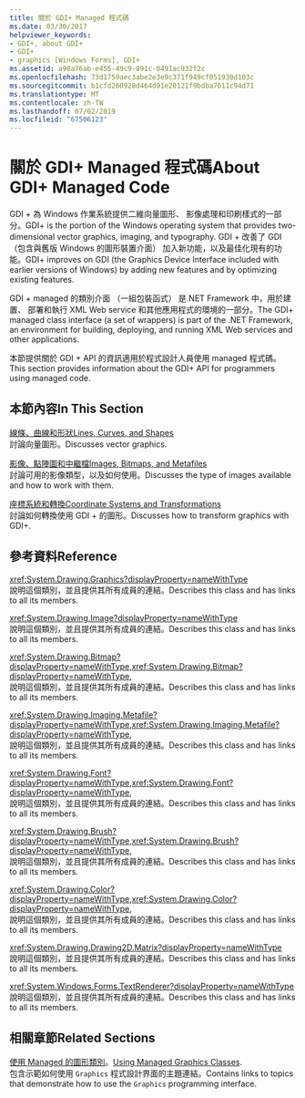 ```yaml
---
title: 關於 GDI+ Managed 程式碼
ms.date: 03/30/2017
helpviewer_keywords:
- GDI+, about GDI+
- GDI+
- graphics [Windows Forms], GDI+
ms.assetid: a98a76ab-e455-49c9-891c-0491ac932f2c
ms.openlocfilehash: 73d1759aec3abe2e3e9c371f949cf051930d103c
ms.sourcegitcommit: b1cfd260928d464d91e20121f9bdba7611c94d71
ms.translationtype: MT
ms.contentlocale: zh-TW
ms.lasthandoff: 07/02/2019
ms.locfileid: "67506123"
---
```

# <a name="about-gdi-managed-code"></a><span data-ttu-id="6c515-102">關於 GDI+ Managed 程式碼</span><span class="sxs-lookup"><span data-stu-id="6c515-102">About GDI+ Managed Code</span></span>
<span data-ttu-id="6c515-103">GDI + 為 Windows 作業系統提供二維向量圖形、 影像處理和印刷樣式的一部分。</span><span class="sxs-lookup"><span data-stu-id="6c515-103">GDI+ is the portion of the Windows operating system that provides two-dimensional vector graphics, imaging, and typography.</span></span> <span data-ttu-id="6c515-104">GDI + 改善了 GDI （包含與舊版 Windows 的圖形裝置介面） 加入新功能，以及最佳化現有的功能。</span><span class="sxs-lookup"><span data-stu-id="6c515-104">GDI+ improves on GDI (the Graphics Device Interface included with earlier versions of Windows) by adding new features and by optimizing existing features.</span></span>  
  
 <span data-ttu-id="6c515-105">GDI + managed 的類別介面 （一組包裝函式） 是.NET Framework 中，用於建置、 部署和執行 XML Web service 和其他應用程式的環境的一部分。</span><span class="sxs-lookup"><span data-stu-id="6c515-105">The GDI+ managed class interface (a set of wrappers) is part of the .NET Framework, an environment for building, deploying, and running XML Web services and other applications.</span></span>  
  
 <span data-ttu-id="6c515-106">本節提供關於 GDI + API 的資訊適用於程式設計人員使用 managed 程式碼。</span><span class="sxs-lookup"><span data-stu-id="6c515-106">This section provides information about the GDI+ API for programmers using managed code.</span></span>  
  
## <a name="in-this-section"></a><span data-ttu-id="6c515-107">本節內容</span><span class="sxs-lookup"><span data-stu-id="6c515-107">In This Section</span></span>  
 [<span data-ttu-id="6c515-108">線條、曲線和形狀</span><span class="sxs-lookup"><span data-stu-id="6c515-108">Lines, Curves, and Shapes</span></span>](lines-curves-and-shapes.md)  
 <span data-ttu-id="6c515-109">討論向量圖形。</span><span class="sxs-lookup"><span data-stu-id="6c515-109">Discusses vector graphics.</span></span>  
  
 [<span data-ttu-id="6c515-110">影像、點陣圖和中繼檔</span><span class="sxs-lookup"><span data-stu-id="6c515-110">Images, Bitmaps, and Metafiles</span></span>](images-bitmaps-and-metafiles.md)  
 <span data-ttu-id="6c515-111">討論可用的影像類型，以及如何使用。</span><span class="sxs-lookup"><span data-stu-id="6c515-111">Discusses the type of images available and how to work with them.</span></span>  
  
 [<span data-ttu-id="6c515-112">座標系統和轉換</span><span class="sxs-lookup"><span data-stu-id="6c515-112">Coordinate Systems and Transformations</span></span>](coordinate-systems-and-transformations.md)  
 <span data-ttu-id="6c515-113">討論如何轉換使用 GDI + 的圖形。</span><span class="sxs-lookup"><span data-stu-id="6c515-113">Discusses how to transform graphics with GDI+.</span></span>  
  
## <a name="reference"></a><span data-ttu-id="6c515-114">參考資料</span><span class="sxs-lookup"><span data-stu-id="6c515-114">Reference</span></span>  
 <xref:System.Drawing.Graphics?displayProperty=nameWithType>  
 <span data-ttu-id="6c515-115">說明這個類別，並且提供其所有成員的連結。</span><span class="sxs-lookup"><span data-stu-id="6c515-115">Describes this class and has links to all its members.</span></span>  
  
 <xref:System.Drawing.Image?displayProperty=nameWithType>  
 <span data-ttu-id="6c515-116">說明這個類別，並且提供其所有成員的連結。</span><span class="sxs-lookup"><span data-stu-id="6c515-116">Describes this class and has links to all its members.</span></span>  
  
 <span data-ttu-id="6c515-117"><xref:System.Drawing.Bitmap?displayProperty=nameWithType>,</span><span class="sxs-lookup"><span data-stu-id="6c515-117"><xref:System.Drawing.Bitmap?displayProperty=nameWithType>,</span></span>  
 <span data-ttu-id="6c515-118">說明這個類別，並且提供其所有成員的連結。</span><span class="sxs-lookup"><span data-stu-id="6c515-118">Describes this class and has links to all its members.</span></span>  
  
 <span data-ttu-id="6c515-119"><xref:System.Drawing.Imaging.Metafile?displayProperty=nameWithType>,</span><span class="sxs-lookup"><span data-stu-id="6c515-119"><xref:System.Drawing.Imaging.Metafile?displayProperty=nameWithType>,</span></span>  
 <span data-ttu-id="6c515-120">說明這個類別，並且提供其所有成員的連結。</span><span class="sxs-lookup"><span data-stu-id="6c515-120">Describes this class and has links to all its members.</span></span>  
  
 <span data-ttu-id="6c515-121"><xref:System.Drawing.Font?displayProperty=nameWithType>,</span><span class="sxs-lookup"><span data-stu-id="6c515-121"><xref:System.Drawing.Font?displayProperty=nameWithType>,</span></span>  
 <span data-ttu-id="6c515-122">說明這個類別，並且提供其所有成員的連結。</span><span class="sxs-lookup"><span data-stu-id="6c515-122">Describes this class and has links to all its members.</span></span>  
  
 <span data-ttu-id="6c515-123"><xref:System.Drawing.Brush?displayProperty=nameWithType>,</span><span class="sxs-lookup"><span data-stu-id="6c515-123"><xref:System.Drawing.Brush?displayProperty=nameWithType>,</span></span>  
 <span data-ttu-id="6c515-124">說明這個類別，並且提供其所有成員的連結。</span><span class="sxs-lookup"><span data-stu-id="6c515-124">Describes this class and has links to all its members.</span></span>  
  
 <span data-ttu-id="6c515-125"><xref:System.Drawing.Color?displayProperty=nameWithType>,</span><span class="sxs-lookup"><span data-stu-id="6c515-125"><xref:System.Drawing.Color?displayProperty=nameWithType>,</span></span>  
 <span data-ttu-id="6c515-126">說明這個類別，並且提供其所有成員的連結。</span><span class="sxs-lookup"><span data-stu-id="6c515-126">Describes this class and has links to all its members.</span></span>  
  
 <xref:System.Drawing.Drawing2D.Matrix?displayProperty=nameWithType>  
 <span data-ttu-id="6c515-127">說明這個類別，並且提供其所有成員的連結。</span><span class="sxs-lookup"><span data-stu-id="6c515-127">Describes this class and has links to all its members.</span></span>  
  
 <xref:System.Windows.Forms.TextRenderer?displayProperty=nameWithType>  
 <span data-ttu-id="6c515-128">說明這個類別，並且提供其所有成員的連結。</span><span class="sxs-lookup"><span data-stu-id="6c515-128">Describes this class and has links to all its members.</span></span>  
  
## <a name="related-sections"></a><span data-ttu-id="6c515-129">相關章節</span><span class="sxs-lookup"><span data-stu-id="6c515-129">Related Sections</span></span>  
 <span data-ttu-id="6c515-130">[使用 Managed 的圖形類別](using-managed-graphics-classes.md)。</span><span class="sxs-lookup"><span data-stu-id="6c515-130">[Using Managed Graphics Classes](using-managed-graphics-classes.md).</span></span>  
 <span data-ttu-id="6c515-131">包含示範如何使用 `Graphics` 程式設計界面的主題連結。</span><span class="sxs-lookup"><span data-stu-id="6c515-131">Contains links to topics that demonstrate how to use the `Graphics` programming interface.</span></span>
